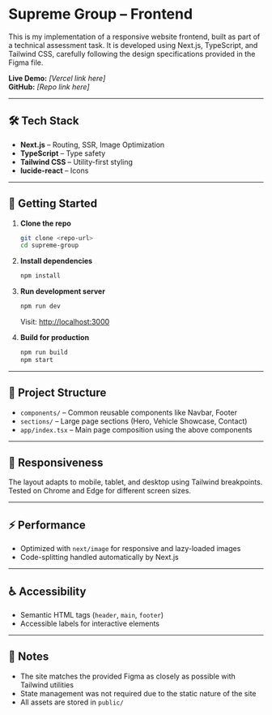 # Supreme Group – Frontend

This is my implementation of a responsive website frontend, built as part of a technical assessment task. It is developed using Next.js, TypeScript, and Tailwind CSS, carefully following the design specifications provided in the Figma file.

**Live Demo:** _[Vercel link here]_  
**GitHub:** _[Repo link here]_

---

## 🛠 Tech Stack
- **Next.js** – Routing, SSR, Image Optimization
- **TypeScript** – Type safety
- **Tailwind CSS** – Utility-first styling
- **lucide-react** – Icons

---

## 🚀 Getting Started
1. **Clone the repo**
   ```bash
   git clone <repo-url>
   cd supreme-group
   ```
2. **Install dependencies**
   ```bash
   npm install
   ```
3. **Run development server**
   ```bash
   npm run dev
   ```
   Visit: [http://localhost:3000](http://localhost:3000)

4. **Build for production**
   ```bash
   npm run build
   npm start
   ```

---

## 📂 Project Structure
- `components/` – Common reusable components like Navbar, Footer  
- `sections/` – Large page sections (Hero, Vehicle Showcase, Contact)  
- `app/index.tsx` – Main page composition using the above components  

---

## 📱 Responsiveness
The layout adapts to mobile, tablet, and desktop using Tailwind breakpoints.  
Tested on Chrome and Edge for different screen sizes.

---

## ⚡ Performance
- Optimized with `next/image` for responsive and lazy-loaded images  
- Code-splitting handled automatically by Next.js  

---

## ♿ Accessibility
- Semantic HTML tags (`header`, `main`, `footer`)  
- Accessible labels for interactive elements  

---

## 📝 Notes
- The site matches the provided Figma as closely as possible with Tailwind utilities  
- State management was not required due to the static nature of the site  
- All assets are stored in `public/`  
